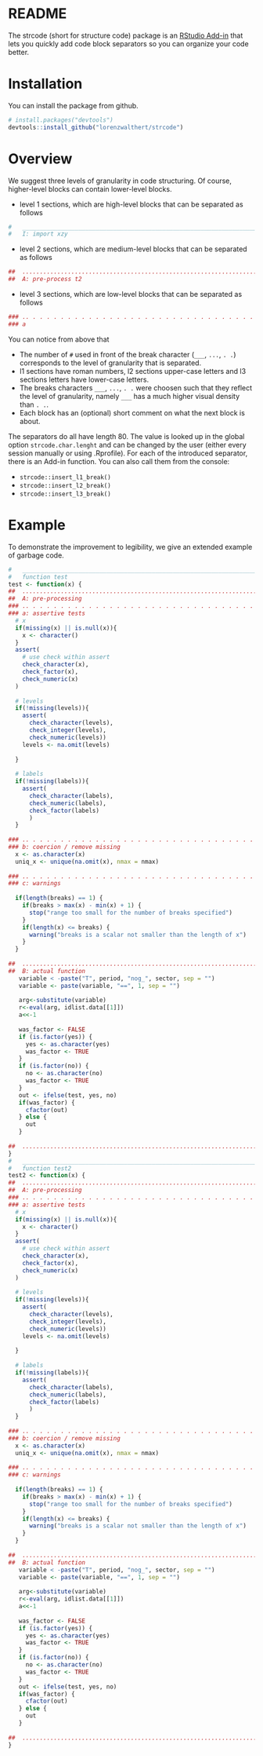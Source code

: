 README
================

The strcode (short for structure code) package is an [RStudio Add-in](https://rstudio.github.io/rstudioaddins/) that lets you quickly add code block separators so you can organize your code better. <!-- You can learn more about structuring code in [Bono Usu](https://github.com/lorenzwalthert/bonousu/blob/devel/docs/commenting-code.html), 
a guide for good practice in R programming. -->

Installation
============

You can install the package from github.

``` r
# install.packages("devtools")
devtools::install_github("lorenzwalthert/strcode")
```

Overview
========

We suggest three levels of granularity in code structuring. Of course, higher-level blocks can contain lower-level blocks.

-   level 1 sections, which are high-level blocks that can be separated as follows

``` r
#   ____________________________________________________________________________
#   I: import xzy
```

-   level 2 sections, which are medium-level blocks that can be separated as follows

``` r
##  ............................................................................
##  A: pre-process t2
```

-   level 3 sections, which are low-level blocks that can be separated as follows

``` r
### .. . . . . . . . . . . . . . . . . . . . . . . . . . . . . . . . . . . . . . 
### a
```

You can notice from above that

-   The number of `#` used in front of the break character (`___`, `...`, `. .`) corresponds to the level of granularity that is separated.
-   l1 sections have roman numbers, l2 sections upper-case letters and l3 sections letters have lower-case letters.
-   The breaks characters `___`, `...`, `. .` were choosen such that they reflect the level of granularity, namely `___` has a much higher visual density than `. .`.
-   Each block has an (optional) short comment on what the next block is about.

The separators do all have length 80. The value is looked up in the global option `strcode.char.lenght` and can be changed by the user (either every session manually or using .Rprofile).
For each of the introduced separator, there is an Add-in function. You can also call them from the console:

-   `strcode::insert_l1_break()`
-   `strcode::insert_l2_break()`
-   `strcode::insert_l3_break()`

Example
=======

To demonstrate the improvement to legibility, we give an extended example of garbage code.

``` r
#   ____________________________________________________________________________
#   function test 
test <- function(x) {
##  ............................................................................
##  A: pre-processing
### .. . . . . . . . . . . . . . . . . . . . . . . . . . . . . . . . . . . . . . 
### a: assertive tests
  # x
  if(missing(x) || is.null(x)){ 
    x <- character()
  }
  assert(
    # use check within assert
    check_character(x),
    check_factor(x),
    check_numeric(x)
  )
  
  # levels 
  if(!missing(levels)){
    assert(
      check_character(levels),
      check_integer(levels),
      check_numeric(levels))
    levels <- na.omit(levels)
    
  }
  
  # labels
  if(!missing(labels)){
    assert(
      check_character(labels),
      check_numeric(labels),
      check_factor(labels)
      )
  }
  
### .. . . . . . . . . . . . . . . . . . . . . . . . . . . . . . . . . . . . . . 
### b: coercion / remove missing
  x <- as.character(x)
  uniq_x <- unique(na.omit(x), nmax = nmax)
  
### .. . . . . . . . . . . . . . . . . . . . . . . . . . . . . . . . . . . . . . 
### c: warnings
  
  if(length(breaks) == 1) {
    if(breaks > max(x) - min(x) + 1) {
      stop("range too small for the number of breaks specified")
    }
    if(length(x) <= breaks) {
      warning("breaks is a scalar not smaller than the length of x")
    }
  }  
  
##  ............................................................................
##  B: actual function 
   variable < -paste("T", period, "nog_", sector, sep = "")
   variable <- paste(variable, "==", 1, sep = "")
        
   arg<-substitute(variable)
   r<-eval(arg, idlist.data[[1]])
   a<<-1
   
   was_factor <- FALSE
   if (is.factor(yes)) {
     yes <- as.character(yes)
     was_factor <- TRUE
   } 
   if (is.factor(no)) {
     no <- as.character(no)
     was_factor <- TRUE
   }
   out <- ifelse(test, yes, no)
   if(was_factor) {
     cfactor(out)
   } else {
     out
   } 
   
##  ............................................................................
}
#   ____________________________________________________________________________
#   function test2
test2 <- function(x) {
##  ............................................................................
##  A: pre-processing
### .. . . . . . . . . . . . . . . . . . . . . . . . . . . . . . . . . . . . . . 
### a: assertive tests
  # x
  if(missing(x) || is.null(x)){ 
    x <- character()
  }
  assert(
    # use check within assert
    check_character(x),
    check_factor(x),
    check_numeric(x)
  )
  
  # levels 
  if(!missing(levels)){
    assert(
      check_character(levels),
      check_integer(levels),
      check_numeric(levels))
    levels <- na.omit(levels)
    
  }
  
  # labels
  if(!missing(labels)){
    assert(
      check_character(labels),
      check_numeric(labels),
      check_factor(labels)
      )
  }
  
### .. . . . . . . . . . . . . . . . . . . . . . . . . . . . . . . . . . . . . . 
### b: coercion / remove missing
  x <- as.character(x)
  uniq_x <- unique(na.omit(x), nmax = nmax)
  
### .. . . . . . . . . . . . . . . . . . . . . . . . . . . . . . . . . . . . . . 
### c: warnings
  
  if(length(breaks) == 1) {
    if(breaks > max(x) - min(x) + 1) {
      stop("range too small for the number of breaks specified")
    }
    if(length(x) <= breaks) {
      warning("breaks is a scalar not smaller than the length of x")
    }
  }  
  
##  ............................................................................
##  B: actual function 
   variable < -paste("T", period, "nog_", sector, sep = "")
   variable <- paste(variable, "==", 1, sep = "")
        
   arg<-substitute(variable)
   r<-eval(arg, idlist.data[[1]])
   a<<-1
   
   was_factor <- FALSE
   if (is.factor(yes)) {
     yes <- as.character(yes)
     was_factor <- TRUE
   } 
   if (is.factor(no)) {
     no <- as.character(no)
     was_factor <- TRUE
   }
   out <- ifelse(test, yes, no)
   if(was_factor) {
     cfactor(out)
   } else {
     out
   } 
   
##  ............................................................................
}
```
